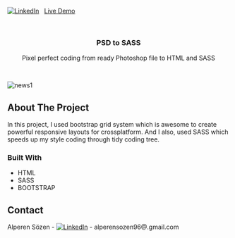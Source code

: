 [![LinkedIn][linkedin-shield]][linkedin-url]
&nbsp; [Live Demo](https://alperenkarate.github.io/PSD-to-HTML/)
<!-- PROJECT LOGO -->
<br />
<p align="center">
  <h3 align="center">PSD to SASS</h3>
  <p align="center">
    Pixel perfect coding from ready Photoshop file to HTML and SASS
    <br />

</p>
</p>



<br/>

![news1](https://user-images.githubusercontent.com/64660609/94990025-9f82c680-0581-11eb-95a5-cb931e90d49d.jpg)


<!-- ABOUT THE PROJECT -->
## About The Project


  In this project, I used bootstrap grid system which is awesome to create powerful responsive layouts for crossplatform.
And I also, used SASS which speeds up my style coding through tidy coding tree.



### Built With

* HTML
* SASS
* BOOTSTRAP


<!-- CONTACT -->
## Contact

Alperen Sözen - [![LinkedIn][linkedin-shield]][linkedin-url] - alperensozen96@.gmail.com





<!-- https://www.markdownguide.org/basic-syntax/#reference-style-links -->
[linkedin-shield]: https://img.shields.io/badge/-LinkedIn-black.svg?style=flat-square&logo=linkedin&colorB=555
[linkedin-url]: https://www.linkedin.com/in/alperenkarate/
